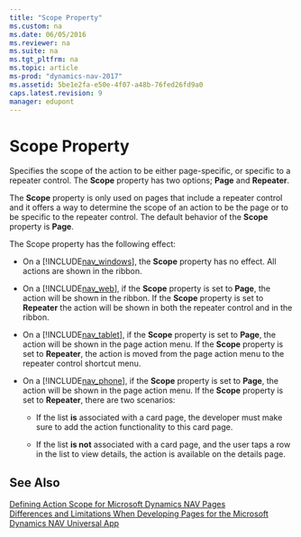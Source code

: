 ```yaml
---
title: "Scope Property"
ms.custom: na
ms.date: 06/05/2016
ms.reviewer: na
ms.suite: na
ms.tgt_pltfrm: na
ms.topic: article
ms-prod: "dynamics-nav-2017"
ms.assetid: 5be1e2fa-e50e-4f07-a48b-76fed26fd9a0
caps.latest.revision: 9
manager: edupont
---
```

# Scope Property
Specifies the scope of the action to be either page\-specific, or specific to a repeater control. The **Scope** property has two options; **Page** and **Repeater**.  
  
 The **Scope** property is only used on pages that include a repeater control and it offers a way to determine the scope of an action to be the page or to be specific to the repeater control. The default behavior of the **Scope** property is **Page**.  
  
 The Scope property has the following effect:  
  
-   On a [!INCLUDE[nav_windows](includes/nav_windows_md.md)], the **Scope** property has no effect. All actions are shown in the ribbon.  
  
-   On a [!INCLUDE[nav_web](includes/nav_web_md.md)], if the **Scope** property is set to **Page**, the action will be shown in the ribbon. If the **Scope** property is set to **Repeater** the action will be shown in both the repeater control and in the ribbon.  
  
-   On a [!INCLUDE[nav_tablet](includes/nav_tablet_md.md)], if the **Scope** property is set to **Page**, the action will be shown in the page action menu. If the **Scope** property is set to **Repeater**, the action is moved from the page action menu to the repeater control shortcut menu.  
  
-   On a [!INCLUDE[nav_phone](includes/nav_phone_md.md)], if the **Scope** property is set to **Page**, the action will be shown in the page action menu. If the **Scope** property is set to **Repeater**, there are two scenarios:  
  
    -   If the list **is** associated with a card page, the developer must make sure to add the action functionality to this card page.  
  
    -   If the list **is not** associated with a card page, and the user taps a row in the list to view details, the action is available on the details page.  
  
## See Also  
 [Defining Action Scope for Microsoft Dynamics NAV Pages](Defining-Action-Scope-for-Microsoft-Dynamics-NAV-Pages.md)   
 [Differences and Limitations When Developing Pages for the Microsoft Dynamics NAV Universal App](Differences-and-Limitations-When-Developing-Pages-for-the-Microsoft-Dynamics-NAV-Universal-App.md)